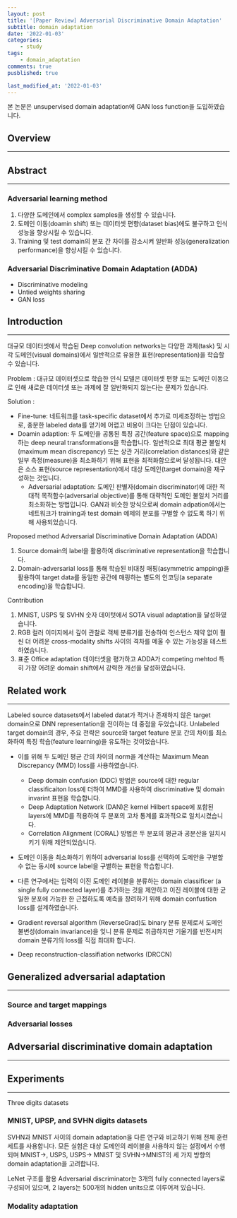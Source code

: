 ```yaml
---
layout: post
title: '[Paper Review] Adversarial Discriminative Domain Adaptation'
subtitle: domain adaptation
date: '2022-01-03'
categories:
    - study
tags:
    - domain_adaptation
comments: true
pusblished: true

last_modified_at: '2022-01-03'
---
```


본 논문은 unsupervised domain adaptation에 GAN loss function을 도입하였습니다.


## Overview

***

## Abstract

***

### Adversarial learning method

1.  다양한 도메인에서 complex samples을 생성할 수 있습니다.
2.  도메인 이동(doamin shift) 또는 데이터셋 편향(dataset bias)에도 불구하고 인식 성능을 향상시킬 수 있습니다.
3.  Training 및 test domain의 분포 간 차이를 감소시켜 일반화 성능(generalization performance)을 향상시킬 수 있습니다.

### Adversarial Discriminative Domain Adaptation (ADDA)
*   Discriminative modeling
*   Untied weights sharing
*   GAN loss

## Introduction

***

대규모 데이터셋에서 학습된 Deep convolution networks는 다양한 과제(task) 및 시각 도메인(visual domains)에서 일반적으로 유용한 표현(representation)을 학습할 수 있습니다.

Problem
: 대규모 데이터셋으로 학습한 인식 모델은 데이터셋 편향 또는 도메인 이동으로 인해 새로운 데이터셋 또는 과제에 잘 일반화되지 않는다는 문제가 있습니다.   

Solution
: 
*   Fine-tune: 네트워크를 task-specific dataset에서 추가로 미세조정하는 방법으로, 충분한 labeled data를 얻기에 어렵고 비용이 크다는 단점이 있습니다.
*   Doamin adaption: 두 도메인을 공통된 특징 공간(feature space)으로 mapping하는 deep neural transformations을 학습합니다. 일반적으로 최대 평균 불일치(maximum mean discrepancy) 또는 상관 거리(correlation distances)와 같은 일부 측정(measure)을 최소화하기 위해 표현을 최적화함으로써 달성됩니다. 대안은 소스 표현(source representation)에서 대상 도메인(target domain)을 재구성하는 것입니다.
    -   Adversarial adaptation: 도메인 판별자(domain discriminator)에 대한 적대적 목적함수(adversarial objective)를 통해 대략적인 도메인 불일치 거리를 최소화하는 방법입니다. GAN과 비슷한 방식으로써 domain adpation에서는 네트워크가 training과 test domain 예제의 분포를 구별할 수 없도록 하기 위해 사용되었습니다.

Proposed method
Adversarial Discriminative Domain Adaptation (ADDA)
1.  Source domain의 label을 활용하여 discriminative representation을 학습합니다.
2.  Domain-adversarial loss를 통해 학습된 비대칭 매핑(asymmetric ampping)을 활용하여 target data를 동일한 공간에 매핑하는 별도의 인코딩(a separate encoding)을 학습합니다.

Contribution
1.   MNIST, USPS 및 SVHN 숫자 데이텃에서 SOTA visual adaptation을 달성하였습니다.
2.  RGB 컬러 이미지에서 깊이 관찰로 객체 분류기를 전송하여 인스턴스 제약 없이 훨씬 더 어려운 cross-modality shifts 사이의 격차를 메울 수 있는 가능성을 테스트하였습니다.
3. 표준 Office adaptation 데이터셋을 평가하고 ADDA가 competing mehtod 특히 가장 어려운 domain shift에서 강력한 개선을 달성하였습니다.

## Related work

***

Labeled source datasets에서 labeled datat가 적거나 존재하지 않은 target domain으로 DNN representation을 전이하는 데 중점을 두었습니다. Unlabeled target domain의 경우, 주요 전략은 source와 target feature 분포 간의 차이를 최소화하여 특징 학습(feature learning)을 유도하는 것이었습니다.
*   이를 위해 두 도메인 평균 간의 차이의 norm을 계산하는 Maximum Mean Discrepancy (MMD) loss를 사용하였습니다.
    -   Deep domain confusion (DDC) 방법은 source에 대한 regular classificaiton loss에 더하여 MMD를 사용하여 discriminative 및 domain invarint 표현을 학습합니다.
    -   Deep Adaptation Network (DAN)은 kernel Hilbert space에 포함된 layers에 MMD를 적용하여 두 분포의 고차 통계를 효과적으로 일치시켰습니다.
    -   Correlation Alignment (CORAL) 방법은 두 분포의 평균과 공분산을 일치시키기 위해 제안되었습니다.


*   도메인 이동을 최소화하기 위하여 adversarial loss를 선택하여 도메안을 구별할 수 없는 동시에 source label을 구별하는 표현을 학습합니다.
*   다른 연구에서는 입력의 이진 도메인 레이블을 분류하는 domain classificer (a single fully connected layer)를 추가하는 것을 제안하고 이진 레이블에 대한 균일한 분포에 가능한 한 근접하도록 예측을 장려하기 위해 domain confustion loss를 설계하였습니다.  
*   Gradient reversal algorithm (ReverseGrad)도 binary 분류 문제로서 도메인 불변성(domain invariance)을 잊니 분류 문제로 취급하지만 기울기를 반전시켜 domain 분류기의 loss를 직접 최대화 합니다.
*   Deep reconstruction-classifiation networks (DRCCN)

## Generalized adversarial adaptation

***

### Source and target mappings

### Adversarial losses

## Adversarial discriminative domain adaptation

***

## Experiments

***
Three digits datasets

### MNIST, UPSP, and SVHN digits datasets
SVHN과 MNIST 사이의 domain adaptation을 다른 연구와 비교하기 위해 전체 훈련 세트를 사용합니다. 모든 실험은 대상 도메인의 레이블을 사용하지 않는 설정에서 수행되며 MNIST->, USPS, USPS-> MNIST 및 SVHN->MNIST의 세 가지 방향의 domain adaptation을 고려합니다.

LeNet 구조를 활용
Adversarial discriminator는 3개의 fully connected layers로 구성되어 있으며, 2 layers는 500개의 hidden units으로 이루어져 있습니다.

### Modality adaptation
